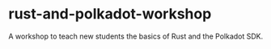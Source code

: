 # rust-and-polkadot-workshop
 A workshop to teach new students the basics of Rust and the Polkadot SDK.
